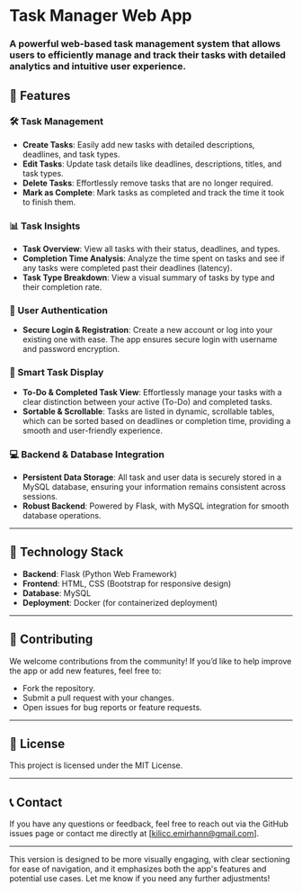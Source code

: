 # Task Manager Web App

### A powerful web-based task management system that allows users to efficiently manage and track their tasks with detailed analytics and intuitive user experience.

## 🌟 Features

### 🛠 Task Management
- **Create Tasks**: Easily add new tasks with detailed descriptions, deadlines, and task types.
- **Edit Tasks**: Update task details like deadlines, descriptions, titles, and task types.
- **Delete Tasks**: Effortlessly remove tasks that are no longer required.
- **Mark as Complete**: Mark tasks as completed and track the time it took to finish them.

### 📊 Task Insights
- **Task Overview**: View all tasks with their status, deadlines, and types.
- **Completion Time Analysis**: Analyze the time spent on tasks and see if any tasks were completed past their deadlines (latency).
- **Task Type Breakdown**: View a visual summary of tasks by type and their completion rate.

### 🔐 User Authentication
- **Secure Login & Registration**: Create a new account or log into your existing one with ease. The app ensures secure login with username and password encryption.

### 📅 Smart Task Display
- **To-Do & Completed Task View**: Effortlessly manage your tasks with a clear distinction between your active (To-Do) and completed tasks.
- **Sortable & Scrollable**: Tasks are listed in dynamic, scrollable tables, which can be sorted based on deadlines or completion time, providing a smooth and user-friendly experience.

### 💻 Backend & Database Integration
- **Persistent Data Storage**: All task and user data is securely stored in a MySQL database, ensuring your information remains consistent across sessions.
- **Robust Backend**: Powered by Flask, with MySQL integration for smooth database operations.

---

## 🚀 Technology Stack

- **Backend**: Flask (Python Web Framework)
- **Frontend**: HTML, CSS (Bootstrap for responsive design)
- **Database**: MySQL
- **Deployment**: Docker (for containerized deployment)

---

## 🤝 Contributing

We welcome contributions from the community! If you’d like to help improve the app or add new features, feel free to:

- Fork the repository.
- Submit a pull request with your changes.
- Open issues for bug reports or feature requests.

---

## 📜 License

This project is licensed under the MIT License.

---

## 📞 Contact

If you have any questions or feedback, feel free to reach out via the GitHub issues page or contact me directly at [kilicc.emirhann@gmail.com].

---

This version is designed to be more visually engaging, with clear sectioning for ease of navigation, and it emphasizes both the app's features and potential use cases. Let me know if you need any further adjustments!
